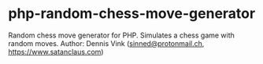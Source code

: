 php-random-chess-move-generator
===============================

Random chess move generator for PHP. Simulates a chess game with random moves.
Author: Dennis Vink (sinned@protonmail.ch, https://www.satanclaus.com)